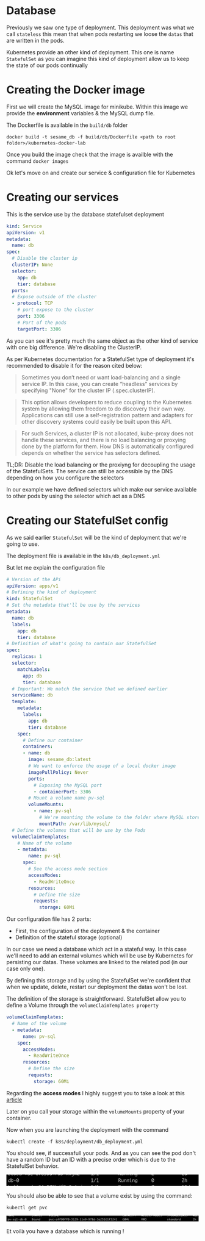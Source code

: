 # Database

Previously we saw one type of deployment. This deployment was what we call ```stateless``` this mean that when pods restarting we loose the ```datas``` that are written in the pods.

Kubernetes provide an other kind of deployment. This one is name ```StatefulSet``` as you can imagine this kind of deployment allow us to keep the state of our pods continually

# Creating the Docker image

First we will create the MySQL image for minikube. Within this image we provide the **environment** variables & the MySQL dump file.

The Dockerfile is available in the ```build/db``` folder

```shell
docker build -t sesame_db -f build/db/Dockerfile <path to root folder>/kubernetes-docker-lab
```

Once you build the image check that the image is availble with the command ```docker images```

Ok let's move on and create our service & configuration file for Kubernetes

# Creating our services

This is the service use by the database statefulset deployment

```yaml
kind: Service
apiVersion: v1
metadata:
  name: db
spec:
  # Disable the cluster ip
  clusterIP: None
  selector:
    app: db
    tier: database
  ports:
  # Expose outside of the cluster
  - protocol: TCP
    # port expose to the cluster
    port: 3306
    # Port of the pods
    targetPort: 3306
```

As you can see it's pretty much the same object as the other kind of service with one big difference. We're disabling the ClusterIP. 

As per Kubernetes documentation for a StatefulSet type of deployment it's recommended to disable it for the reason cited below:

> Sometimes you don’t need or want load-balancing and a single service IP. In this case, you can create “headless” services by specifying "None" for the cluster IP (.spec.clusterIP).

> This option allows developers to reduce coupling to the Kubernetes system by allowing them freedom to do discovery their own way. Applications can still use a self-registration pattern and adapters for other discovery systems could easily be built upon this API.

> For such Services, a cluster IP is not allocated, kube-proxy does not handle these services, and there is no load balancing or proxying done by the platform for them. How DNS is automatically configured depends on whether the service has selectors defined.

TL;DR: Disable the load balancing or the proxiyng for decoupling the usage of the StatefulSets. The service can still be accessible by the DNS depending on how you configure the selectors

In our example we have defined selectors which make our service available to other pods by using the selector which act as a DNS

# Creating our StatefulSet config

As we said earlier ```StatefulSet``` will be the kind of deployment that we're going to use.

The deployment file is available in the ```k8s/db_deployment.yml```

But let me explain the configuration file

```yaml
# Version of the APi
apiVersion: apps/v1
# Defining the kind of deployment
kind: StatefulSet
# Set the metadata that'll be use by the services
metadata:
  name: db
  labels:
    app: db
    tier: database
# Definition of what's going to contain our StatefulSet
spec:
  replicas: 1
  selector:
    matchLabels:
      app: db
      tier: database
  # Important: We match the service that we defined earlier
  serviceName: db
  template:
    metadata:
      labels:
        app: db
        tier: database
    spec:
      # Define our container
      containers:
      - name: db
        image: sesame_db:latest
        # We want to enforce the usage of a local docker image
        imagePullPolicy: Never
        ports:
          # Exposing the MySQL port
          - containerPort: 3306
        # Mount a volume name pv-sql
        volumeMounts:
          - name: pv-sql
            # We're mounting the volume to the folder where MySQL store the datas
            mountPath: /var/lib/mysql/
  # Define the volumes that will be use by the Pods
  volumeClaimTemplates:
    # Name of the volume
    - metadata: 
        name: pv-sql
      spec:
        # See the access mode section
        accessModes:
          - ReadWriteOnce
        resources:
          # Define the size
          requests:
            storage: 60Mi
```

Our configuration file has 2 parts:

* First, the configuration of the deployment & the container
* Definition of the stateful storage (optional)

In our case we need a database which act in a stateful way. In this case we'll need to add an external volumes which will be use by Kubernetes for persisting our datas. These volumes are linked to the related pod (in our case only one).

By defining this storage and by using the StatefulSet we're confident that when we update, delete, restart our deployment the datas won't be lost.

The definition of the storage is straightforward. StatefulSet allow you to define a Volume through the ```volumeClaimTemplates property```

```yaml
volumeClaimTemplates:
  # Name of the volume
  - metadata: 
      name: pv-sql
    spec:
      accessModes:
        - ReadWriteOnce
      resources:
        # Define the size
        requests:
          storage: 60Mi
```

Regarding the **access modes** I highly suggest you to take a look at this [article](https://kubernetes.io/docs/concepts/storage/persistent-volumes/#access-modes)

Later on you call your storage within the ```volumeMounts``` property of your container.

Now when you are launching the deployment with the command

```shell
kubectl create -f k8s/deployment/db_deployment.yml
```

You should see, if successfull your pods. And as you can see the pod don't have a random ID but an ID with a precise order which is due to the StatefulSet behavior.

![db](../../img/db_pod.png)

You should also be able to see that a volume exist by using the command:

```shell
kubectl get pvc
```

![pvc](../../img/db_pvc.png)

Et voilà you have a database which is running !
